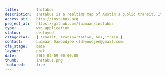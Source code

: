```yaml
---
title:        Instabus
description:  Instabus is a realtime map of Austin's public transit. It works well on mobile and desktop.
access_at:    http://instabus.org
project_at:   https://github.com/luqmaan/instabus
type:         web application
status:       deployed
categories:   [ transit, transportation, bus, train ]
contact:      Luqmaan Dawoodjee <ldawoodjee@gmail.com>
cfa_stage:    beta
layout:       post
date:         2015-04-09 00:00:00
thumb:        instabus.png
featured:     true
---
```


